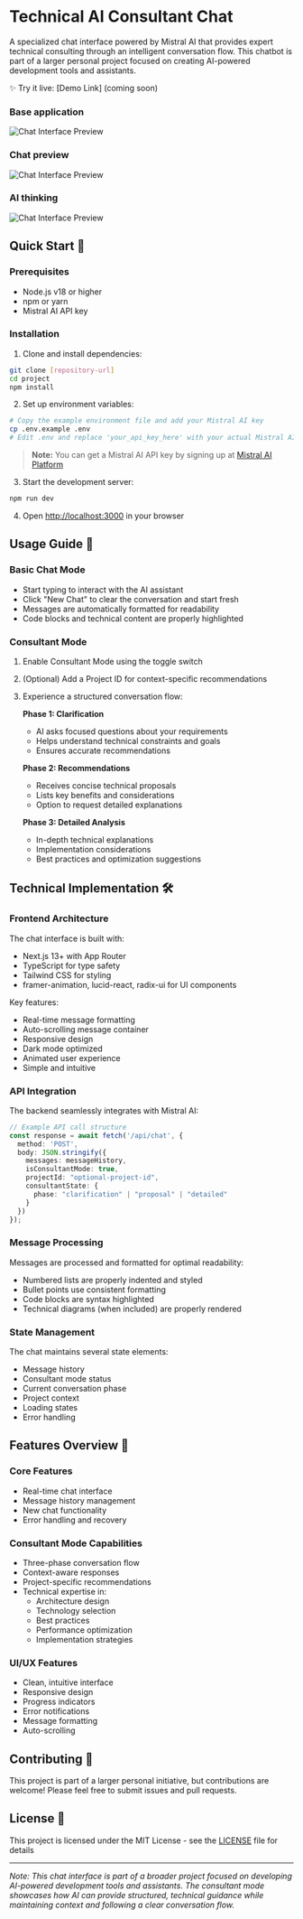 # Technical AI Consultant Chat

A specialized chat interface powered by Mistral AI that provides expert technical consulting through an intelligent conversation flow. This chatbot is part of a larger personal project focused on creating AI-powered development tools and assistants.

✨ Try it live: [Demo Link] (coming soon)

### Base application
![Chat Interface Preview](public/images/baseapp.png)

### Chat preview
![Chat Interface Preview](public/images/chat.png)

### AI thinking
![Chat Interface Preview](public/images/thinking.png)

## Quick Start 🚀

### Prerequisites
- Node.js v18 or higher
- npm or yarn
- Mistral AI API key

### Installation

1. Clone and install dependencies:
```bash
git clone [repository-url]
cd project
npm install
```

2. Set up environment variables:
```bash
# Copy the example environment file and add your Mistral AI key
cp .env.example .env
# Edit .env and replace 'your_api_key_here' with your actual Mistral AI key
```

> **Note:** You can get a Mistral AI API key by signing up at [Mistral AI Platform](https://mistral.ai)

3. Start the development server:
```bash
npm run dev
```

4. Open [http://localhost:3000](http://localhost:3000) in your browser

## Usage Guide 📘

### Basic Chat Mode
- Start typing to interact with the AI assistant
- Click "New Chat" to clear the conversation and start fresh
- Messages are automatically formatted for readability
- Code blocks and technical content are properly highlighted

### Consultant Mode
1. Enable Consultant Mode using the toggle switch
2. (Optional) Add a Project ID for context-specific recommendations
3. Experience a structured conversation flow:

   **Phase 1: Clarification**
   - AI asks focused questions about your requirements
   - Helps understand technical constraints and goals
   - Ensures accurate recommendations

   **Phase 2: Recommendations**
   - Receives concise technical proposals
   - Lists key benefits and considerations
   - Option to request detailed explanations

   **Phase 3: Detailed Analysis**
   - In-depth technical explanations
   - Implementation considerations
   - Best practices and optimization suggestions

## Technical Implementation 🛠️

### Frontend Architecture

The chat interface is built with:
- Next.js 13+ with App Router
- TypeScript for type safety
- Tailwind CSS for styling
- framer-animation, lucid-react, radix-ui for UI components

Key features:
- Real-time message formatting
- Auto-scrolling message container
- Responsive design
- Dark mode optimized
- Animated user experience
- Simple and intuitive

### API Integration

The backend seamlessly integrates with Mistral AI:

```typescript
// Example API call structure
const response = await fetch('/api/chat', {
  method: 'POST',
  body: JSON.stringify({
    messages: messageHistory,
    isConsultantMode: true,
    projectId: "optional-project-id",
    consultantState: {
      phase: "clarification" | "proposal" | "detailed"
    }
  })
});
```

### Message Processing

Messages are processed and formatted for optimal readability:
- Numbered lists are properly indented and styled
- Bullet points use consistent formatting
- Code blocks are syntax highlighted
- Technical diagrams (when included) are properly rendered

### State Management

The chat maintains several state elements:
- Message history
- Consultant mode status
- Current conversation phase
- Project context
- Loading states
- Error handling

## Features Overview 🌟

### Core Features
- Real-time chat interface
- Message history management
- New chat functionality
- Error handling and recovery

### Consultant Mode Capabilities
- Three-phase conversation flow
- Context-aware responses
- Project-specific recommendations
- Technical expertise in:
  - Architecture design
  - Technology selection
  - Best practices
  - Performance optimization
  - Implementation strategies

### UI/UX Features
- Clean, intuitive interface
- Responsive design
- Progress indicators
- Error notifications
- Message formatting
- Auto-scrolling

## Contributing 🤝

This project is part of a larger personal initiative, but contributions are welcome! Please feel free to submit issues and pull requests.

## License 📄

This project is licensed under the MIT License - see the [LICENSE](LICENSE) file for details

---

*Note: This chat interface is part of a broader project focused on developing AI-powered development tools and assistants. The consultant mode showcases how AI can provide structured, technical guidance while maintaining context and following a clear conversation flow.*
